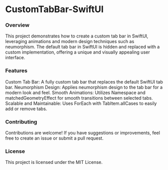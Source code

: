 # CustomTabBar-SwiftUI #

### Overview ###
This project demonstrates how to create a custom tab bar in SwiftUI, leveraging animations and modern design techniques such as neumorphism. 
The default tab bar in SwiftUI is hidden and replaced with a custom implementation, offering a unique and visually appealing user interface.

### Features ###
Custom Tab Bar: A fully custom tab bar that replaces the default SwiftUI tab bar.
Neumorphism Design: Applies neumorphism design to the tab bar for a modern look and feel.
Smooth Animations: Utilizes Namespace and matchedGeometryEffect for smooth transitions between selected tabs.
Scalable and Maintainable: Uses ForEach with TabItem.allCases to easily add or remove tabs.

### Contributing ###
Contributions are welcome! If you have suggestions or improvements, feel free to create an issue or submit a pull request.

### License ###
This project is licensed under the MIT License.
